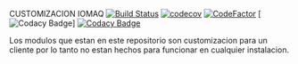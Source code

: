 CUSTOMIZACION IOMAQ [![Build Status](https://travis-ci.org/jobiols/cl-iomaq.svg?branch=9.0)](https://travis-ci.org/jobiols/cl-iomaq) [![codecov](https://codecov.io/gh/jobiols/cl-iomaq/branch/9.0/graph/badge.svg)](https://codecov.io/gh/jobiols/cl-iomaq) [![CodeFactor](https://www.codefactor.io/repository/github/jobiols/cl-iomaq/badge)](https://www.codefactor.io/repository/github/jobiols/cl-iomaq) [![Codacy Badge](https://api.codacy.com/project/badge/Grade/f00fae7864b7406ba474c24b2c8df0b6)] [![Codacy Badge](https://api.codacy.com/project/badge/Grade/e56fbc43545d4069a36e9c8597c6761a)](https://www.codacy.com/manual/jobiols/cl-iomaq?utm_source=github.com&amp;utm_medium=referral&amp;utm_content=jobiols/cl-iomaq&amp;utm_campaign=Badge_Grade)


Los modulos que estan en este repositorio son customizacion para un 
cliente por lo tanto no estan hechos para funcionar en cualquier
instalacion.